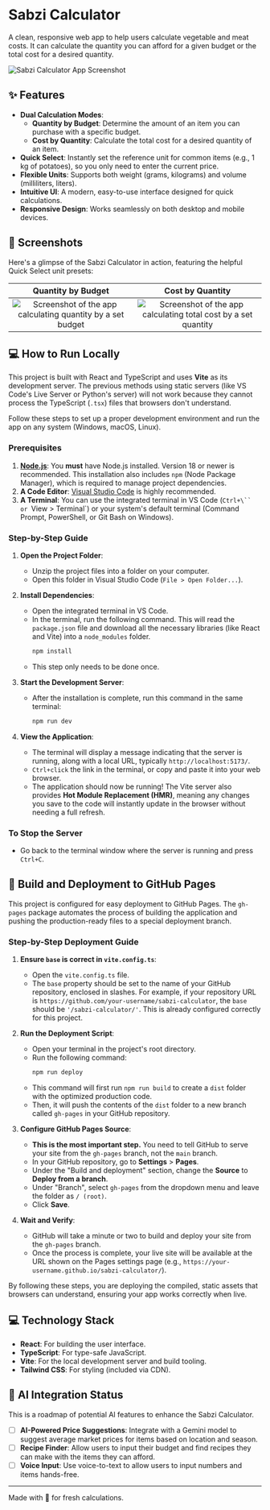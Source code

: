 # Sabzi Calculator

A clean, responsive web app to help users calculate vegetable and meat costs. It can calculate the quantity you can afford for a given budget or the total cost for a desired quantity.

![Sabzi Calculator App Screenshot](https://github.com/user-attachments/assets/543cc39d-5e7a-43c9-80b3-2c1da554d3f9)

## ✨ Features

- **Dual Calculation Modes**:
    - **Quantity by Budget**: Determine the amount of an item you can purchase with a specific budget.
    - **Cost by Quantity**: Calculate the total cost for a desired quantity of an item.
- **Quick Select**: Instantly set the reference unit for common items (e.g., 1 kg of potatoes), so you only need to enter the current price.
- **Flexible Units**: Supports both weight (grams, kilograms) and volume (milliliters, liters).
- **Intuitive UI**: A modern, easy-to-use interface designed for quick calculations.
- **Responsive Design**: Works seamlessly on both desktop and mobile devices.

## 📸 Screenshots

Here's a glimpse of the Sabzi Calculator in action, featuring the helpful Quick Select unit presets:

| Quantity by Budget | Cost by Quantity |
| :---: | :---: |
| ![Screenshot of the app calculating quantity by a set budget](https://github.com/user-attachments/assets/477a67c4-b99a-4044-a37a-c107f3d81f32) | ![Screenshot of the app calculating total cost by a set quantity](https://github.com/user-attachments/assets/b5376a17-4cbc-4559-9778-ecbd7118b756) |

## 💻 How to Run Locally

This project is built with React and TypeScript and uses **Vite** as its development server. The previous methods using static servers (like VS Code's Live Server or Python's server) will not work because they cannot process the TypeScript (`.tsx`) files that browsers don't understand.

Follow these steps to set up a proper development environment and run the app on any system (Windows, macOS, Linux).

### Prerequisites

1.  **[Node.js](https://nodejs.org/en/download/)**: You **must** have Node.js installed. Version 18 or newer is recommended. This installation also includes `npm` (Node Package Manager), which is required to manage project dependencies.
2.  **A Code Editor**: [Visual Studio Code](https://code.visualstudio.com/download) is highly recommended.
3.  **A Terminal**: You can use the integrated terminal in VS Code (`Ctrl+\`` or `View > Terminal`) or your system's default terminal (Command Prompt, PowerShell, or Git Bash on Windows).

### Step-by-Step Guide

1.  **Open the Project Folder**:
    - Unzip the project files into a folder on your computer.
    - Open this folder in Visual Studio Code (`File > Open Folder...`).

2.  **Install Dependencies**:
    - Open the integrated terminal in VS Code.
    - In the terminal, run the following command. This will read the `package.json` file and download all the necessary libraries (like React and Vite) into a `node_modules` folder.
      ```bash
      npm install
      ```
    - This step only needs to be done once.

3.  **Start the Development Server**:
    - After the installation is complete, run this command in the same terminal:
      ```bash
      npm run dev
      ```

4.  **View the Application**:
    - The terminal will display a message indicating that the server is running, along with a local URL, typically `http://localhost:5173/`.
    - `Ctrl+click` the link in the terminal, or copy and paste it into your web browser.
    - The application should now be running! The Vite server also provides **Hot Module Replacement (HMR)**, meaning any changes you save to the code will instantly update in the browser without needing a full refresh.

### To Stop the Server

- Go back to the terminal window where the server is running and press `Ctrl+C`.

## 🚀 Build and Deployment to GitHub Pages

This project is configured for easy deployment to GitHub Pages. The `gh-pages` package automates the process of building the application and pushing the production-ready files to a special deployment branch.

### Step-by-Step Deployment Guide

1.  **Ensure `base` is correct in `vite.config.ts`**:
    - Open the `vite.config.ts` file.
    - The `base` property should be set to the name of your GitHub repository, enclosed in slashes. For example, if your repository URL is `https://github.com/your-username/sabzi-calculator`, the `base` should be `'/sabzi-calculator/'`. This is already configured correctly for this project.

2.  **Run the Deployment Script**:
    - Open your terminal in the project's root directory.
    - Run the following command:
      ```bash
      npm run deploy
      ```
    - This command will first run `npm run build` to create a `dist` folder with the optimized production code.
    - Then, it will push the contents of the `dist` folder to a new branch called `gh-pages` in your GitHub repository.

3.  **Configure GitHub Pages Source**:
    - **This is the most important step.** You need to tell GitHub to serve your site from the `gh-pages` branch, not the `main` branch.
    - In your GitHub repository, go to **Settings** > **Pages**.
    - Under the "Build and deployment" section, change the **Source** to **Deploy from a branch**.
    - Under "Branch", select `gh-pages` from the dropdown menu and leave the folder as `/ (root)`.
    - Click **Save**.

4.  **Wait and Verify**:
    - GitHub will take a minute or two to build and deploy your site from the `gh-pages` branch.
    - Once the process is complete, your live site will be available at the URL shown on the Pages settings page (e.g., `https://your-username.github.io/sabzi-calculator/`).

By following these steps, you are deploying the compiled, static assets that browsers can understand, ensuring your app works correctly when live.

## 💻 Technology Stack

- **React**: For building the user interface.
- **TypeScript**: For type-safe JavaScript.
- **Vite**: For the local development server and build tooling.
- **Tailwind CSS**: For styling (included via CDN).

## 🤖 AI Integration Status

This is a roadmap of potential AI features to enhance the Sabzi Calculator.

- [ ] **AI-Powered Price Suggestions**: Integrate with a Gemini model to suggest average market prices for items based on location and season.
- [ ] **Recipe Finder**: Allow users to input their budget and find recipes they can make with the items they can afford.
- [ ] **Voice Input**: Use voice-to-text to allow users to input numbers and items hands-free.

---

Made with 💚 for fresh calculations.
